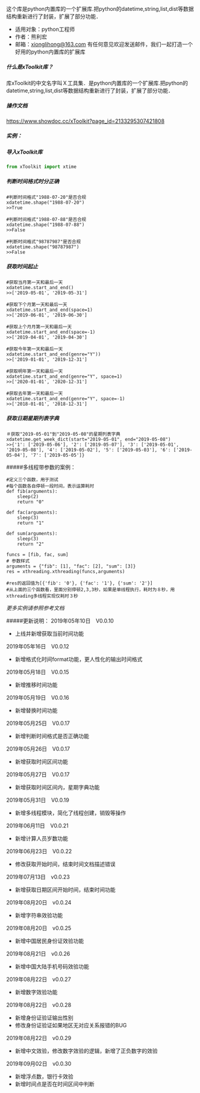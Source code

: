 这个库是python内置库的一个扩展库.把python的datetime,string,list,dist等数据结构重新进行了封装，扩展了部分功能．

- 适用对象：python工程师
- 作者：熊利宏
- 邮箱：xionglihong@163.com
有任何意见欢迎发送邮件，我们一起打造一个好用的python内置库的扩展库

##### 什么是xToolkit库？
库xToolkit的中文名字叫Ｘ工具集．是python内置库的一个扩展库.把python的datetime,string,list,dist等数据结构重新进行了封装，扩展了部分功能．

##### 操作文档
https://www.showdoc.cc/xToolkit?page_id=2133295307421808

##### 实例：
##### 导入xToolkit库
```python
from xToolkit import xtime
```
##### 判断时间格式时分正确

```
#判断时间格式"1988-07-20"是否合规
xdatetime.shape("1988-07-20")
>>True
```
```
#判断时间格式"1988-07-88"是否合规
xdatetime.shape("1988-07-88")
>>False
```
```
#判断时间格式"98787987"是否合规
xdatetime.shape("98787987")
>>False
```

##### 获取时间起止
```
#获取当月第一天和最后一天
xdatetime.start_and_end()
>>['2019-05-01', '2019-05-31']
```
```
#获取下个月第一天和最后一天
xdatetime.start_and_end(space=1)
>>['2019-06-01', '2019-06-30']
```
```
#获取上个月月第一天和最后一天
xdatetime.start_and_end(space=-1)
>>['2019-04-01', '2019-04-30']
```
```
#获取今年第一天和最后一天
xdatetime.start_and_end(genre="Y"))
>>['2019-01-01', '2019-12-31']
```
```
#获取明年第一天和最后一天
xdatetime.start_and_end(genre="Y", space=1)
>>['2020-01-01', '2020-12-31']
```
```
#获取去年第一天和最后一天
xdatetime.start_and_end(genre="Y", space=-1)
>>['2018-01-01', '2018-12-31']
```
##### 获取日期星期列表字典
```
＃获取"2019-05-01"到"2019-05-08"的星期列表字典
xdatetime.get_week_dict(start="2019-05-01", end="2019-05-08")
>>{'1': ['2019-05-06'], '2': ['2019-05-07'], '3': ['2019-05-01', '2019-05-08'], '4': ['2019-05-02'], '5': ['2019-05-03'], '6': ['2019-05-04'], '7': ['2019-05-05']}
```
#####多线程带参数的案例：
```
#定义三个函数，用于测试
#每个函数各自停顿一段时间，表示运算耗时
def fib(arguments):
	sleep(2)
	return "0"

def fac(arguments):
	sleep(3)
	return "1"

def sum(arguments):
	sleep(3)
	return "2"

funcs = [fib, fac, sum]
# 参数样式
arguments = {"fib": [1], "fac": [2], "sum": [3]}
res = xthreading.xthreading(funcs,arguments)

#res的返回值为[{'fib': '0'}, {'fac': '1'}, {'sum': '2'}]
#从上面的三个函数看，里面分别停顿2,3,3秒，如果是单线程执行，耗时为８秒，用xthreading多线程实现仅耗时３秒
```
_更多实例请参照参考文档_

#####更新说明：
2019年05年10日　V0.0.10 
- 上线并新增获取当前时间功能

2019年05年16日　V0.0.12 
- 新增格式化时间format功能，更人性化的输出时间格式

2019年05月18日　V0.0.15 
- 新增推移时间功能

2019年05月19日　V0.0.16 
- 新增替换时间功能

2019年05月25日　V0.0.17 
- 新增判断时间格式是否正确功能

2019年05月26日　V0.0.17 
- 新增获取时间区间功能

2019年05月27日　V0.0.17 
- 新增获取时间区间内，星期字典功能

2019年05月31日　V0.0.19 
- 新增多线程模块，简化了线程创建，销毁等操作

2019年06月11日　V0.0.21 
- 新增计算人员岁数功能

2019年06月23日　V0.0.22 
- 修改获取开始时间，结束时间文档描述错误

2019年07月13日　v0.0.23 
- 新增获取日期区间开始时间，结束时间功能

2019年08月20日　v0.0.24 
- 新增字符串效验功能

2019年08月20日　v0.0.25 
- 新增中国居民身份证效验功能

2019年08月21日　v0.0.26 
- 新增中国大陆手机号码效验功能

2019年08月22日　v0.0.27 
- 新增数字效验功能

2019年08月22日　v0.0.28 
- 新增身份证验证输出性别
- 修改身份证验证如果地区无对应关系报错的BUG

2019年08月22日　v0.0.29 
- 新增中文效验，修改数字效验的逻辑，新增了正负数字的效验

2019年09月02日　v0.0.30
- 新增浮点数，银行卡效验
- 新增时间点是否在时间区间中判断